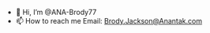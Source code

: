 - 👋 Hi, I’m @ANA-Brody77
- 📫 How to reach me Email: Brody.Jackson@Anantak.com
 

<!---
ANA-Brody77/ANA-Brody77 is a ✨ special ✨ repository because its `README.md` (this file) appears on your GitHub profile.
You can click the Preview link to take a look at your changes.
--->
